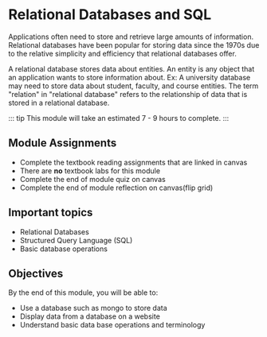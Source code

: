 # Relational Databases and SQL

Applications often need to store and retrieve large amounts of information.
Relational databases have been popular for storing data since the 1970s due to
the relative simplicity and efficiency that relational databases offer.

A relational database stores data about entities. An entity is any object that
an application wants to store information about. Ex: A university database may
need to store data about student, faculty, and course entities. The term
"relation" in "relational database" refers to the relationship of data that is
stored in a relational database.

::: tip
This module will take an estimated 7 - 9 hours to complete.
:::

## Module Assignments

* Complete the textbook reading assignments that are linked in canvas
* There are **no** textbook labs for this module
* Complete the end of module quiz on canvas
* Complete the end of module reflection on canvas(flip grid)

## Important topics

* Relational Databases
* Structured Query Language (SQL)
* Basic database operations

## Objectives

By the end of this module, you will be able to:

* Use a database such as mongo to store data
* Display data from a database on a website
* Understand basic data base operations and terminology